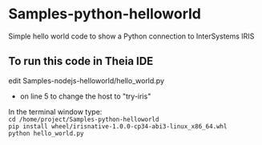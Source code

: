 # Samples-python-helloworld
Simple hello world code to show a Python connection to InterSystems IRIS

## To run this code in Theia IDE

edit Samples-nodejs-helloworld/hello_world.py  
* on line 5 to change the host to "try-iris"

In the terminal window type:  
`cd /home/project/Samples-python-helloworld`  
`pip install wheel/irisnative-1.0.0-cp34-abi3-linux_x86_64.whl`  
`python hello_world.py`  
